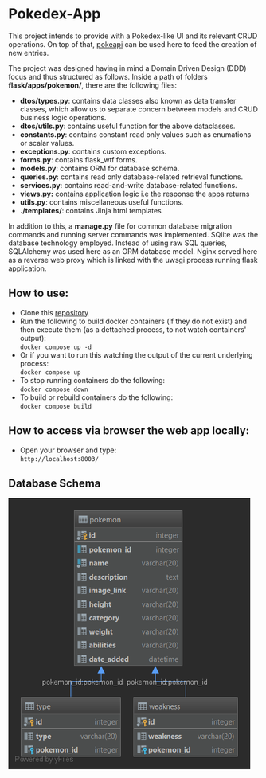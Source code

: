 # Pokedex-App 
This project intends to provide with a Pokedex-like UI and its relevant CRUD operations.
On top of that, [pokeapi](https://pokeapi.co/) can be used here to feed the creation of new entries.

The project was designed having in mind a Domain Driven Design (DDD) focus and thus structured as follows.
Inside a path of folders **flask/apps/pokemon/**, there are the following files:
- **dtos/types.py**: contains data classes also known as data transfer classes, which allow us to separate concern between models and CRUD business logic operations.
- **dtos/utils.py**: contains useful function for the above dataclasses.
- **constants.py**: contains constant read only values such as enumations or scalar values.
- **exceptions.py**: contains custom exceptions.
- **forms.py**: contains flask_wtf forms.
- **models.py**: contains ORM for database schema.
- **queries.py**: contains read only database-related retrieval functions.
- **services.py**: contains read-and-write database-related functions.
- **views.py:** contains application logic i.e the response the apps returns
- **utils.py**: contains miscellaneous useful functions.
- **./templates/**: contains Jinja html templates


In addition to this, a **manage.py** file for common database migration commands and running server commands was implemented.
SQlite was the database technology employed. Instead of using raw SQL queries, SQLAlchemy was used here as an ORM database model.
Nginx served here as a reverse web proxy which is linked with the uwsgi process running flask application.

## How to use:    
- Clone this  [repository](https://github.com/aerosback/pokedex-app)  
- Run the following to build docker containers (if they do not exist) and then execute them (as a dettached process, to not watch containers' output):<br />
    `docker compose up -d` 
- Or if you want to run this watching the output of the current underlying process:<br />
    `docker compose up` 
- To stop running containers do the following:<br />
    `docker compose down`
- To build or rebuild containers do the following:<br /> 
    `docker compose build`

## How to access via browser the web app locally: 

- Open your browser and type:   
    `http://localhost:8003/`

## Database Schema
![enter image description here](https://github.com/aerosback/pokedex-app/blob/943e7f28a5c955e221f021e400332fe99e1f178c/flask/assets/database_schema.png)

